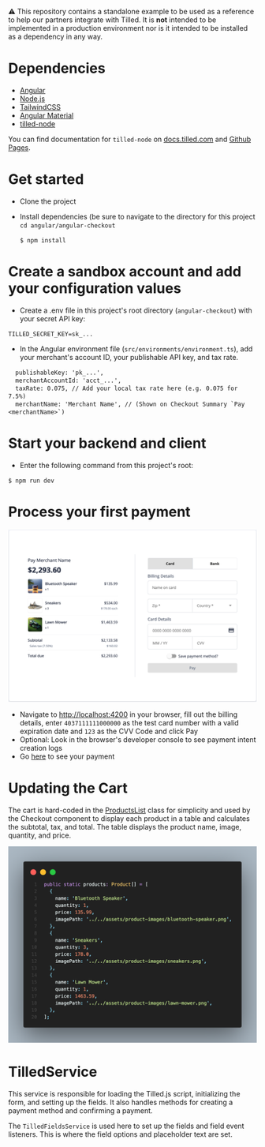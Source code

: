 :warning: This repository contains a standalone example to be used as a reference to help our partners integrate with Tilled. It is **not** intended to be implemented in a production environment nor is it intended to be installed as a dependency in any way.

# Dependencies

- [Angular](https://angular.io/)
- [Node.js](https://nodejs.org)
- [TailwindCSS](https://tailwindcss.com/)
- [Angular Material](https://v14.material.angular.io/)
- [tilled-node](https://www.npmjs.com/package/tilled-node)

You can find documentation for `tilled-node` on
[docs.tilled.com](https://docs.tilled.com/resources/sdks/tilled-node/) and
[Github Pages](https://gettilled.github.io/tilled-node/).

# Get started

- Clone the project
- Install dependencies (be sure to navigate to the directory for this project
  `cd angular/angular-checkout`

  ```
  $ npm install
  ```

# Create a sandbox account and add your configuration values

- Create a .env file in this project's root directory (`angular-checkout`) with your secret API key:

```
TILLED_SECRET_KEY=sk_...
```

- In the Angular environment file (`src/environments/environment.ts`), add your merchant's account ID, your publishable API key, and tax rate.

```
  publishableKey: 'pk_...',
  merchantAccountId: 'acct_...',
  taxRate: 0.075, // Add your local tax rate here (e.g. 0.075 for 7.5%)
  merchantName: 'Merchant Name', // (Shown on Checkout Summary `Pay <merchantName>`)
```

# Start your backend and client

- Enter the following command from this project's root:

```
$ npm run dev
```

# Process your first payment

<p align="center">
  <img src="assets/angular-checkout.png" />
</p>

- Navigate to [http://localhost:4200](http://localhost:4200) in your browser,
  fill out the billing details, enter `4037111111000000` as the test card
  number with a valid expiration date and `123` as the CVV Code and click Pay
- Optional: Look in the browser's developer console to see payment intent
  creation logs
- Go [here](https://sandbox-app.tilled.com/payments) to see your payment

# Updating the Cart

The cart is hard-coded in the [ProductsList](/src/app/utils/products-list.ts) class for simplicity and used by the Checkout component to display each product in a table and calculates the subtotal, tax, and total. The table displays the product name, image, quantity, and price.

<p align="center">
  <img src="assets/cart.png" />
</p>

# TilledService

This service is responsible for loading the Tilled.js script, initializing the form, and setting up the fields. It also handles methods for creating a payment method and confirming a payment.

The `TilledFieldsService` is used here to set up the fields and field event listeners. This is where the field options and placeholder text are set.